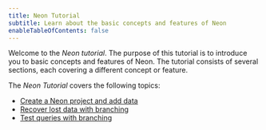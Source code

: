 ```yaml
---
title: Neon Tutorial
subtitle: Learn about the basic concepts and features of Neon
enableTableOfContents: false
---
```


Welcome to the _Neon tutorial_. The purpose of this tutorial is to introduce you to basic concepts and features of Neon. The tutorial consists of several sections, each covering a different concept or feature.

The _Neon Tutorial_ covers the following topics:

- [Create a Neon project and add data](/docs/tutorial/create-project-and-schema)
- [Recover lost data with branching](/docs/tutorial/data-recovery-with-branching)
- [Test queries with branching](/docs/tutorial/use-branching-for-test)
